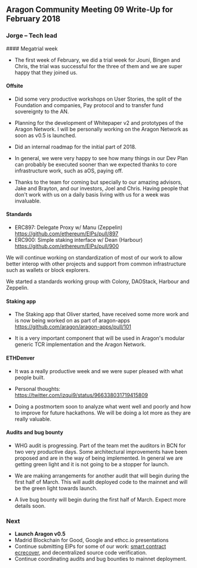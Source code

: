 ## Aragon Community Meeting 09 Write-Up for February 2018

### Jorge – Tech lead

#### Megatrial week

- The first week of February, we did a trial week for Jouni, Bingen and Chris,
the trial was successful for the three of them and we are super happy that they
joined us.

#### Offsite

- Did some very productive workshops on User Stories, the split of the Foundation
and companies, Pay protocol and to transfer fund sovereignty to the AN.

- Planning for the development of Whitepaper v2 and prototypes of the Aragon
Network. I will be personally working on the Aragon Network as soon as v0.5 is
launched.

- Did an internal roadmap for the initial part of 2018.

- In general, we were very happy to see how many things in our Dev Plan can probably
be executed sooner than we expected thanks to core infrastructure work, such as aOS,
paying off.

- Thanks to the team for coming but specially to our amazing advisors, Jake and Brayton,
and our investors, Joel and Chris. Having people that don't work with us on a daily
basis living with us for a week was invaluable.

#### Standards

- ERC897: Delegate Proxy w/ Manu (Zeppelin) https://github.com/ethereum/EIPs/pull/897
- ERC900: Simple staking interface w/ Dean (Harbour)
https://github.com/ethereum/EIPs/pull/900

We will continue working on standardization of most of our work to allow better
interop with other projects and support from common infrastructure such as wallets
or block explorers.

We started a standards working group with Colony, DAOStack, Harbour and Zeppelin.

#### Staking app

- The Staking app that Oliver started, have received some more work and is now
being worked on as part of aragon-apps https://github.com/aragon/aragon-apps/pull/101

- It is a very important component that will be used in Aragon's modular generic TCR
implementation and the Aragon Network.

#### ETHDenver

- It was a really productive week and we were super pleased with what people built.

- Personal thoughts: https://twitter.com/izqui9/status/966338031719415809

- Doing a postmortem soon to analyze what went well and poorly and how to improve
for future hackathons. We will be doing a lot more as they are really valuable.

#### Audits and bug bounty

- WHG audit is progressing. Part of the team met the auditors in BCN for two
very productive days.
Some architectural improvements have been proposed and are in the way of being
implemented. In general we are getting green light and it is not going to be
a stopper for launch.

- We are making arrangements for another audit that will begin during the first
half of March. This will audit deployed code to the mainnet and will be the
green light towards launch.

- A live bug bounty will begin during the first half of March. Expect more
details soon.

### Next

- **Launch Aragon v0.5**
- Madrid Blockchain for Good, Google and ethcc.io presentations
- Continue submitting EIPs for some of our work: [smart contract ecrecover](https://github.com/0xProject/ZEIPs/issues/7#issuecomment-355280219), and decentralized source code verification.
- Continue coordinating audits and bug bounties to mainnet deployment.

